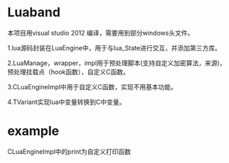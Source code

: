 ﻿# Luaband
本项目用visual studio 2012 编译，需要用到部分windows头文件。

1.lua源码封装在LuaEngine中，用于与lua_State进行交互，并添加第三方库。

2.LuaManage，wrapper，impl用于预处理脚本(支持自定义加密算法，来源)，预处理挂载点（hook函数），自定义C函数。

3.CLuaEngineImpl中用于自定义C函数，实现不用基本功能。

4.TVariant实现lua中变量转换到C中变量。

# example
CLuaEngineImpl中的print为自定义打印函数